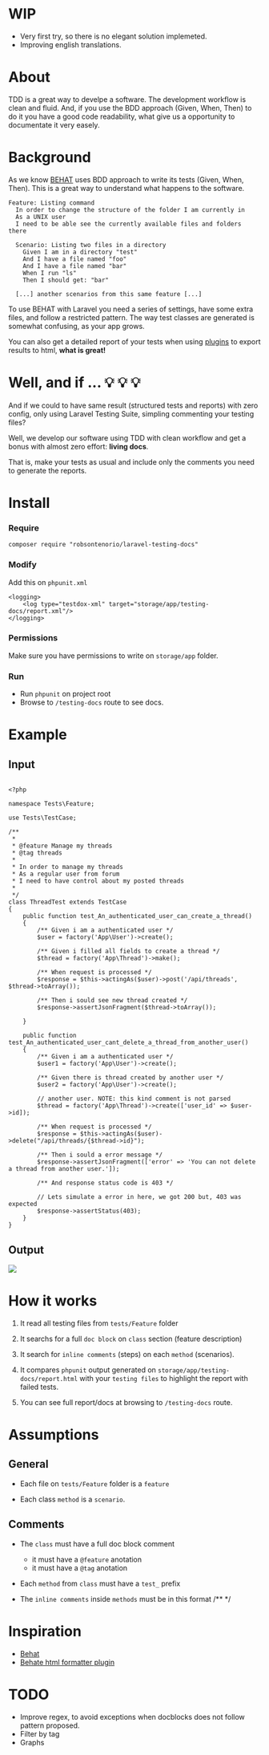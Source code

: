 # WIP

- Very first try, so there is no elegant solution implemeted.
- Improving english translations.

# About

TDD is a great way to develpe a software. The development workflow is clean and fluid. And, if you use the BDD approach  (Given, When, Then) to do it you have a good code readability, what give us a opportunity to documentate it very easely.


# Background

As we know [BEHAT](http://behat.org/en/latest/guides.html) uses BDD approach to write its tests (Given, When, Then). This is a great way to understand what happens to the software.

````
Feature: Listing command
  In order to change the structure of the folder I am currently in
  As a UNIX user
  I need to be able see the currently available files and folders there

  Scenario: Listing two files in a directory
    Given I am in a directory "test"
    And I have a file named "foo"
    And I have a file named "bar"
    When I run "ls"
    Then I should get: "bar"

  [...] another scenarios from this same feature [...]

````

To use BEHAT with Laravel you need a series of settings, have some extra files, and follow a restricted pattern. The way test classes are generated is somewhat confusing, as your app grows.

You can also get a detailed report of your tests when using [plugins](https://github.com/dutchiexl/BehatHtmlFormatterPlugin) to export results to html, **what is great!**



# Well, and if ... :bulb: :bulb: :bulb:

And if we could to have same result (structured tests and reports) with zero config, only using Laravel Testing Suite, simpling commenting your testing files?

Well, we develop our software using TDD with clean workflow and get a bonus with almost zero effort: **living docs**.

That is, make your tests as usual and include only the comments you need to generate the reports.


# Install


### Require

```
composer require "robsontenorio/laravel-testing-docs"
```

### Modify

Add this on `phpunit.xml`

```
<logging>
    <log type="testdox-xml" target="storage/app/testing-docs/report.xml"/>
</logging>
```

### Permissions

Make sure you have permissions to write on `storage/app` folder.


### Run

- Run `phpunit` on project root
- Browse to `/testing-docs` route to see docs.

# Example

## Input

```

<?php

namespace Tests\Feature;

use Tests\TestCase;

/**
 * 
 * @feature Manage my threads
 * @tag threads
 * 
 * In order to manage my threads 
 * As a regular user from forum
 * I need to have control about my posted threads
 * 
 */
class ThreadTest extends TestCase
{
    public function test_An_authenticated_user_can_create_a_thread()
    {
        /** Given i am a authenticated user */
        $user = factory('App\User')->create();

        /** Given i filled all fields to create a thread */
        $thread = factory('App\Thread')->make();

        /** When request is processed */
        $response = $this->actingAs($user)->post('/api/threads', $thread->toArray());

        /** Then i sould see new thread created */
        $response->assertJsonFragment($thread->toArray());

    }

    public function test_An_authenticated_user_cant_delete_a_thread_from_another_user()
    {
        /** Given i am a authenticated user */
        $user1 = factory('App\User')->create();

        /** Given there is thread created by another user */
        $user2 = factory('App\User')->create();     
        
        // another user. NOTE: this kind comment is not parsed
        $thread = factory('App\Thread')->create(['user_id' => $user->id]);

        /** When request is processed */
        $response = $this->actingAs($user)->delete("/api/threads/{$thread->id}");

        /** Then i sould a error message */
        $response->assertJsonFragment(['error' => 'You can not delete a thread from another user.']);

        /** And response status code is 403 */
        
        // Lets simulate a error in here, we got 200 but, 403 was expected
        $response->assertStatus(403);
    }
}

```
## Output

<img src="example.png">

# How it works

1) It read all testing files from `tests/Feature` folder

2) It searchs for a full `doc block`  on `class` section (feature description) 

3) It search for `inline comments` (steps) on each `method` (scenarios).

4) It compares `phpunit` output generated on `storage/app/testing-docs/report.html` with your `testing files` to highlight the report with failed tests.

5) You can see full report/docs at browsing to `/testing-docs` route.

# Assumptions

## General 

- Each file on `tests/Feature` folder is a `feature`

- Each class `method`  is a `scenario`.

## Comments

- The `class` must have a full doc block comment 
    - it must have a `@feature` anotation
    - it must have a `@tag` anotation

- Each `method` from `class` must have a `test_` prefix 
- The `inline comments` inside `methods` must be in this format /** */


 
# Inspiration
- [Behat](http://behat.org/en/latest/guides.html)
- [Behate html formatter plugin](https://github.com/dutchiexl/BehatHtmlFormatterPlugin)


# TODO

- Improve regex, to avoid exceptions when docblocks does not follow pattern proposed.
- Filter by tag
- Graphs
